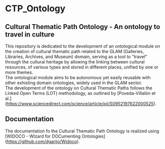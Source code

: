 # CTP_Ontology  
## Cultural Thematic Path Ontology - An ontology to travel in culture  
This repository is dedicated to the development of an ontological module on the creation of cultural thematic path related to the GLAM (Galleries, Libraries, Archives, and Museum) domain, serving as a tool to "travel" through the cultural heritage by allowing the linking between cultural resources, of various types and stored in different places, unified by one or more themes.  
The ontological module aims to be autonomous yet easily reusable with other exhisting domain ontologies, widely used in the GLAM sector.  
The development of the ontology on Cultural Thematic Paths follows the Linked Open Terms (LOT) methodology, as outlined by [Poveda-Villalón et al.] (https://www.sciencedirect.com/science/article/pii/S0952197622000525).  

## Documentation
The documentation fo the Cultural Thematic Path Ontology is realized using [WIDOCO - WIzard for DOCumenting Ontologies] (https://github.com/dgarijo/Widoco).